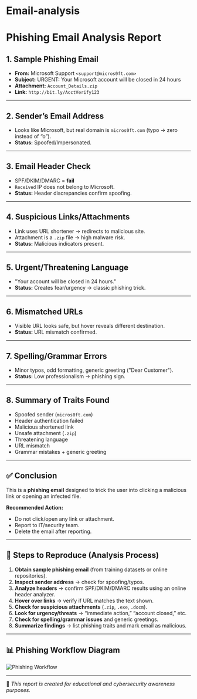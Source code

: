# Email-analysis
# Phishing Email Analysis Report

## 1. Sample Phishing Email
- **From:** Microsoft Support `<support@micros0ft.com>`
- **Subject:** URGENT: Your Microsoft account will be closed in 24 hours
- **Attachment:** `Account_Details.zip`
- **Link:** `http://bit.ly/AcctVerify123`

---

## 2. Sender’s Email Address
- Looks like Microsoft, but real domain is `micros0ft.com` (typo → zero instead of “o”).
- **Status:** Spoofed/Impersonated.

---

## 3. Email Header Check
- SPF/DKIM/DMARC = **fail**
- `Received` IP does not belong to Microsoft.
- **Status:** Header discrepancies confirm spoofing.

---

## 4. Suspicious Links/Attachments
- Link uses URL shortener → redirects to malicious site.
- Attachment is a `.zip` file → high malware risk.
- **Status:** Malicious indicators present.

---

## 5. Urgent/Threatening Language
- "Your account will be closed in 24 hours."
- **Status:** Creates fear/urgency → classic phishing trick.

---

## 6. Mismatched URLs
- Visible URL looks safe, but hover reveals different destination.
- **Status:** URL mismatch confirmed.

---

## 7. Spelling/Grammar Errors
- Minor typos, odd formatting, generic greeting ("Dear Customer").
- **Status:** Low professionalism → phishing sign.

---

## 8. Summary of Traits Found
- Spoofed sender (`micros0ft.com`)
- Header authentication failed
- Malicious shortened link
- Unsafe attachment (`.zip`)
- Threatening language
- URL mismatch
- Grammar mistakes + generic greeting

---

## ✅ Conclusion
This is a **phishing email** designed to trick the user into clicking a malicious link or opening an infected file.  

**Recommended Action:**
- Do not click/open any link or attachment.  
- Report to IT/security team.  
- Delete the email after reporting.  

---

## 🔁 Steps to Reproduce (Analysis Process)
1. **Obtain sample phishing email** (from training datasets or online repositories).  
2. **Inspect sender address** → check for spoofing/typos.  
3. **Analyze headers** → confirm SPF/DKIM/DMARC results using an online header analyzer.  
4. **Hover over links** → verify if URL matches the text shown.  
5. **Check for suspicious attachments** (`.zip`, `.exe`, `.docm`).  
6. **Look for urgency/threats** → “immediate action,” “account closed,” etc.  
7. **Check for spelling/grammar issues** and generic greetings.  
8. **Summarize findings** → list phishing traits and mark email as malicious.  

---

## 📊 Phishing Workflow Diagram

![Phishing Workflow](https://raw.githubusercontent.com/erichurst/markdown-images/master/phishing-workflow.png)

---

📌 *This report is created for educational and cybersecurity awareness purposes.*  

